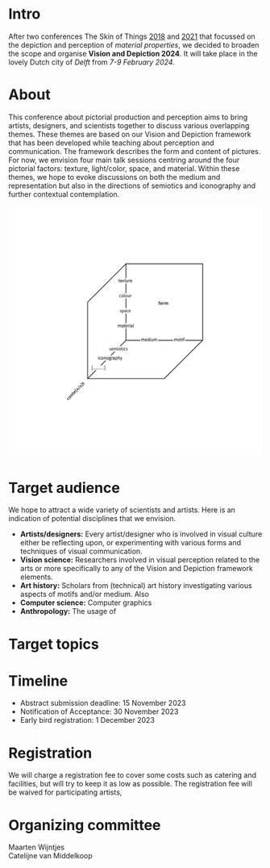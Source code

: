 # Intro
After two conferences The Skin of Things [2018](https://theskinofthings.github.io) and [2021](https://theskinofthings2021.github.io) that focussed on the depiction and perception of *material properties*, we decided to broaden the scope and organise **Vision and Depiction 2024**. It will take place in the lovely Dutch city of *Delft* from *7-9 February 2024*.

# About
This conference about pictorial production and perception aims to bring artists, designers, and scientists together to discuss various overlapping themes. These themes are based on our Vision and Depiction framework that has been developed while teaching about perception and communication. The framework describes the form and content of pictures. For now, we envision four main talk sessions centring around the four pictorial factors: texture, light/color, space, and material. Within these themes, we hope to evoke discussions on both the medium and representation but also in the directions of semiotics and iconography and further contextual contemplation.

![V+D Framework](images/formcontent.png)

# Target audience
We hope to attract a wide variety of scientists and artists. Here is an indication of potential disciplines that we envision.
- **Artists/designers:** Every artist/designer who is involved in visual culture either be reflecting upon, or experimenting with various forms and techniques of visual communication.
- **Vision science:** Researchers involved in visual perception related to the arts or more specifically to any of the Vision and Depiction framework elements.
- **Art history:** Scholars from (technical) art history investigating various aspects of motifs and/or medium. Also 
- **Computer science:** Computer graphics
- **Anthropology:** The usage of


# Target topics



# Timeline
- Abstract submission deadline: 15 November 2023
- Notification of Acceptance: 30 November 2023
- Early bird registration: 1 December 2023

# Registration

We will charge a registration fee to cover some costs such as catering and facilities, but will try to keep it as low as possible. The registration fee will be waived for participating artists,


# Organizing committee
Maarten Wijntjes<br>
Catelijne van Middelkoop<br>
